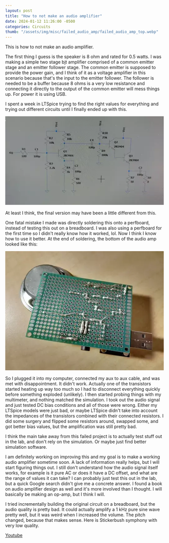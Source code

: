```yaml
---
layout: post
title: "How to not make an audio amplifier"
date: 2024-01-12 11:26:00 -0500
categories: Circuits
thumb: "/assets/img/misc/failed_audio_amp/failed_audio_amp_top.webp"
---
```


This is how to not make an audio amplifier.

The first thing I guess is the speaker is 8 ohm and rated for 0.5 watts. I was making a simple two stage bjt
amplifier comprised of a common emitter stage and an emitter follower stage. The common emitter is supposed to
provide the power gain, and I think of it as a voltage amplifier in this scenario because that's the input to
the emitter follower. The follower is needed to be a buffer because 8 ohms is a very low resistance and connecting
it directly to the output of the common emitter will mess things up. For power it is using USB.

I spent a week in LTSpice trying to find the right values for everything and trying out different circuits until
I finally ended up with this.

![schematic](/assets/img/misc/failed_audio_amp/failed_audio_amp_schematic.webp)

At least I think, the final version may have been a little different from this.

One fatal mistake I made was directly soldering this onto a perfboard, instead of testing this out on a breadboard.
I was also using a perfboard for the first time so I didn't really know how it worked, lol. Now I think I know how
to use it better. At the end of soldering, the bottom of the audio amp looked like this:

![bottom](/assets/img/misc/failed_audio_amp/failed_audio_amp_bottom.webp)

So I plugged it into my computer, connected my aux to aux cable, and was met with disappointment. It didn't work.
Actually one of the transistors started heating up way too much so I had to disconnect everything quickly before
something exploded (unlikely). I then started probing things with my multimeter, and nothing matched the simulation.
I took out the audio signal and just tested DC bias conditions and all of those were wrong. Either my LTSpice models
were just bad, or maybe LTSpice didn't take into account the impedances of the transistors combined with their
connected resistors. I did some surgery and flipped some resistors around, swapped some, and got better bias values,
but the amplification was still pretty bad.

I think the main take away from this failed project is to actually test stuff out in the lab, and don't rely on
the simulation. Or maybe just find better simulation software.

I am definitely working on improving this and my goal is to make a working audio amplifier sometime soon. A lack
of information really helps, but I will start figuring things out. I still don't understand how the audio signal
itself works, for example is it pure AC or does it have a DC offset, and what are the range of values it can take?
I can probably just test this out in the lab, but a quick Google search didn't give me a concrete answer. I found
a book on audio amplifier design as well and it's more involved than I thought. I will basically be making an
op-amp, but I think I will.

I tried incrementally building the original circuit on a breadboard, but the audio quality is pretty bad. It could actually amplify a 1 kHz pure sine wave pretty well, but it was weird when I increased the volume. The pitch changed, because that makes sense. Here is Stickerbush symphony with very low quality.

<a target="_blank" href="https://youtu.be/NKefVBSTno8">Youtube</a>